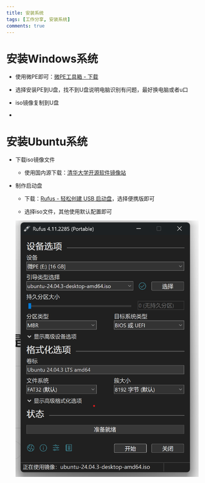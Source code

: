 ```yaml
---
title: 安装系统
tags: [工作分享, 安装系统]
comments: true
---
```


# 安装Windows系统

- 使用微PE即可：[微PE工具箱 - 下载](https://www.wepe.com.cn/download.html)

- 选择安装PE到U盘，找不到U盘说明电脑识别有问题，最好换电脑或者u口

- iso镜像复制到U盘

- 

# 安装Ubuntu系统

- 下载iso镜像文件
  
  - 使用国内源下载：[清华大学开源软件镜像站](https://mirrors.tuna.tsinghua.edu.cn/ubuntu-releases/)

- 制作启动盘
  
  - 下载：[Rufus - 轻松创建 USB 启动盘](https://rufus.ie/zh/)，选择便携版即可
  
  - 选择iso文件，其他使用默认配置即可
  
  ![](pic/2025-10-09-20-46-14-image.png)
